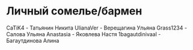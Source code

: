 # Личный сомелье/бармен
CaTiK4 - Татьянин Никита
UlianaVer - Верещагина Ульяна
Grass1234 - Салова Ульяна
Anastasia - Яковлева Настя
1bagautdinivaal - Багаутдинова Алина
